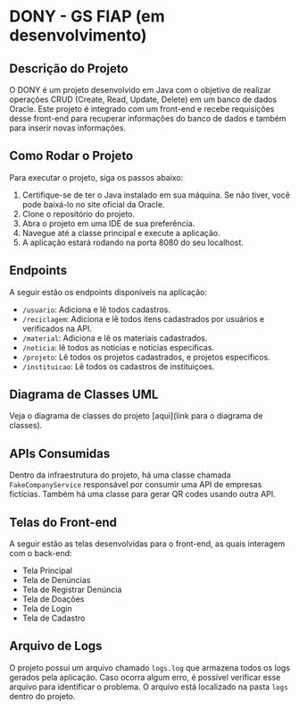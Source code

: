 # DONY - GS FIAP (em desenvolvimento)

## Descrição do Projeto

O DONY é um projeto desenvolvido em Java com o objetivo de realizar operações CRUD (Create, Read, Update, Delete) em um banco de dados Oracle. Este projeto é integrado com um front-end e recebe requisições desse front-end para recuperar informações do banco de dados e também para inserir novas informações.

## Como Rodar o Projeto

Para executar o projeto, siga os passos abaixo:

1. Certifique-se de ter o Java instalado em sua máquina. Se não tiver, você pode baixá-lo no site oficial da Oracle.
2. Clone o repositório do projeto.
3. Abra o projeto em uma IDE de sua preferência.
4. Navegue até a classe principal e execute a aplicação.
5. A aplicação estará rodando na porta 8080 do seu localhost.

## Endpoints

A seguir estão os endpoints disponíveis na aplicação:

- `/usuario`: Adiciona e lê todos cadastros.
- `/reciclagem`: Adiciona e lê todos itens cadastrados por usuários e verificados na API.
- `/material`: Adiciona e lê os materiais cadastrados.
- `/noticia`: lê todos as noticias e noticias especificas.
- `/projeto`: Lê todos os projetos cadastrados, e projetos especificos.
- `/instituicao`: Lê todos os cadastros de instituiçoes.

## Diagrama de Classes UML

Veja o diagrama de classes do projeto [aqui](link para o diagrama de classes).

## APIs Consumidas

Dentro da infraestrutura do projeto, há uma classe chamada `FakeCompanyService` responsável por consumir uma API de empresas fictícias. Também há uma classe para gerar QR codes usando outra API.

## Telas do Front-end

A seguir estão as telas desenvolvidas para o front-end, as quais interagem com o back-end:

- Tela Principal
- Tela de Denúncias
- Tela de Registrar Denúncia
- Tela de Doações
- Tela de Login
- Tela de Cadastro

## Arquivo de Logs

O projeto possui um arquivo chamado `logs.log` que armazena todos os logs gerados pela aplicação. Caso ocorra algum erro, é possível verificar esse arquivo para identificar o problema. O arquivo está localizado na pasta `logs` dentro do projeto.
